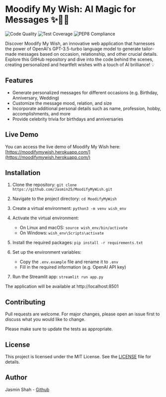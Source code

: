# Moodify My Wish: AI Magic for Messages ✨🎉💌

![Code Quality](https://img.shields.io/badge/dynamic/json?label=Code%20Quality&query=%24.code_quality&url=https%3A%2F%2Fraw.githubusercontent.com%2FJasmin25%2FMoodifyMyWish%2Fmain%2Fbadges%2Fbadge_values.json&color=success)
![Test Coverage](https://img.shields.io/badge/dynamic/json?label=Test%20Coverage&query=%24.test_coverage&url=https%3A%2F%2Fraw.githubusercontent.com%2FJasmin25%2FMoodifyMyWish%2Fmain%2Fbadges%2Fbadge_values.json&color=success)
![PEP8 Compliance](https://img.shields.io/badge/dynamic/json?label=PEP8%20Compliance&query=%24.pep8_compliance&url=https%3A%2F%2Fraw.githubusercontent.com%2FJasmin25%2FMoodifyMyWish%2Fmain%2Fbadges%2Fbadge_values.json&color=success)

Discover Moodify My Wish, an innovative web application that harnesses the power of OpenAI's GPT-3.5-turbo language model to generate tailor-made messages based on occasion, relationship, and other crucial details. Explore this GitHub repository and dive into the code behind the scenes, creating personalized and heartfelt wishes with a touch of AI brilliance! 💡

## Features

- Generate personalized messages for different occasions (e.g. Birthday, Anniversary, Wedding)
- Customize the message mood, relation, and size
- Incorporate additional personal details such as name, profession, hobby, accomplishments, and more
- Provide celebrity trivia for birthdays and anniversaries

## Live Demo

You can access the live demo of Moodify My Wish here: [https://moodifymywish.herokuapp.com/](https://moodifymywish.herokuapp.com/)

## Installation

1. Clone the repository: ```git clone https://github.com/Jasmin25/MoodifyMyWish.git```

2. Navigate to the project directory: ```cd MoodifyMyWish```

3. Create a virtual environment: ```python3 -m venv wish_env```

4. Activate the virtual environment:

    - On Linux and macOS: ```source wish_env/bin/activate```
    - On Windows: ```wish_env\Scripts\activate```

5. Install the required packages: ```pip install -r requirements.txt```

6. Set up the environment variables:

    - Copy the `.env.example` file and rename it to `.env`
    - Fill in the required information (e.g. OpenAI API key)

7. Run the Streamlit app: ```streamlit run app.py```

The application will be available at http://localhost:8501

## Contributing

Pull requests are welcome. For major changes, please open an issue first to discuss what you would like to change.

Please make sure to update the tests as appropriate.

## License

This project is licensed under the MIT License. See the [LICENSE](LICENSE) file for details.

## Author

Jasmin Shah - [Github](https://github.com/Jasmin25)
